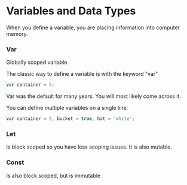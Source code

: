 # Variables and Data Types

When you define a variable, you are placing information into computer memory.

### Var
Globally scoped variable 

The classic way to define a variable is with the keyword "var"

```javascript
var container = 5;
```
Var was the default for many years. You will most likely come across it.

You can define multiple variables on a single line:
```javascript
var container = 5, bucket = true, hat = 'white';
```

### Let
Is block scoped so you have less scoping issues. It is also mutable.

### Const
Is also block scoped, but is immutable
